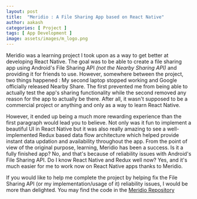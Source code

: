 ```yaml
---
layout: post
title:  "Meridio : A File Sharing App based on React Native"
author: aakash
categories: [ Project ]
tags: [ App Development ]
image: assets/images/m_logo.png
---
```


Meridio was a learning project I took upon as a way to get better at developing React Native. The goal was to be able to create a file sharing app using Android's File Sharing API *(not the Nearby Sharing API)* and providing it for friends to use. However, somewhere between the project, two things happened : My second laptop stopped working and Google officially released Nearby Share. The first prevented me from being able to actually test the app's sharing functionality while the second removed any reason for the app to actually be there. After all, it wasn't supposed to be a commercial project or anything and only as a way to learn React Native. 

However, it ended up being a much more rewarding experience than the first paragraph would lead you to believe. Not only was it fun to implement a beautiful UI in React Native but it was also really amazing to see a well-implemented Redux based data flow architecture which helped provide instant data updation and availability throughout the app. From the point of view of the original purpose, learning, Meridio has been a success. Is it a fully finished app? No, and that's because of reliability issues with Android's File Sharing API. Do I know React Native and Redux well now? Yes, and it's much easier for me to work now on React Native apps thanks to Meridio. 

If you would like to help me complete the project by helping fix the File Sharing API (or my implementation/usage of it) reliability issues, I would be more than delighted. You may find the code in the [Meridio Repository](https://github.com/c-thun/meridio)
